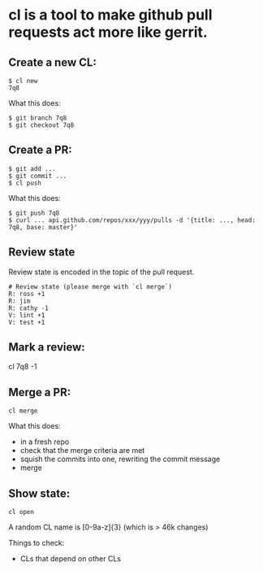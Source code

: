 # cl is a tool to make github pull requests act more like gerrit.


## Create a new CL:

    $ cl new
    7q8

What this does:

    $ git branch 7q8
    $ git checkout 7q8

## Create a PR:

    $ git add ...
    $ git commit ...
    $ cl push

What this does:

    $ git push 7q8 
    $ curl ... api.github.com/repos/xxx/yyy/pulls -d '{title: ..., head: 7q8, base: master}'

## Review state

Review state is encoded in the topic of the pull request.

    # Review state (please merge with `cl merge`)
    R: ross +1
    R: jim
    R: cathy -1
    V: lint +1
    V: test +1

## Mark a review:

   cl 7q8 -1

## Merge a PR:

    cl merge

What this does:

  - in a fresh repo
  - check that the merge criteria are met
  - squish the commits into one, rewriting the commit message
  - merge


## Show state:

    cl open


 



A random CL name is [0-9a-z]{3} (which is > 46k changes)

Things to check:

 - CLs that depend on other CLs

    

